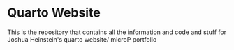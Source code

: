 # Quarto Website

This is the repository that contains all the information and code and stuff for Joshua Heinstein's quarto website/ microP portfolio